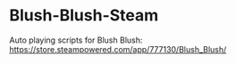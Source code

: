 # Blush-Blush-Steam
Auto playing scripts for Blush Blush: https://store.steampowered.com/app/777130/Blush_Blush/

